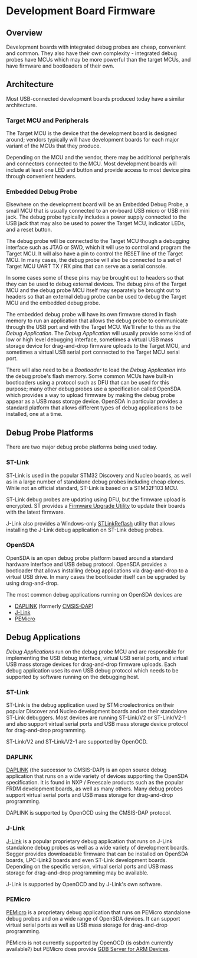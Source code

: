 # Development Board Firmware

## Overview

Development boards with integrated debug probes are cheap, convenient and common. They also
have their own complexity - integrated debug probes have MCUs which may be more powerful than
the target MCUs, and have firmware and bootloaders of their own.

## Architecture

Most USB-connected development boards produced today have a similar architecture.

### Target MCU and Peripherals

The Target MCU is the device that the development board is designed around; vendors typically
will have development boards for each major variant of the MCUs that they produce.

Depending on the MCU and the vendor, there may be additional peripherals and connectors
connected to the MCU. Most development boards will include at least one LED and button and
provide access to most device pins through convenient headers.

### Embedded Debug Probe

Elsewhere on the development board will be an Embedded Debug Probe, a small MCU that is usually
connected to an on-board USB micro or USB mini jack. The debug probe typically includes a 
power supply connected to the USB jack that may also be used to power the Target MCU, 
indicator LEDs, and a reset button.

The debug probe will be connected to the Target MCU though a debugging interface such as JTAG
or SWD, which it will use to control and program the Target MCU. It will also have a pin to control
the RESET line of the Target MCU. In many cases, the debug probe will also be connected to
a set of Target MCU UART TX / RX pins that can serve as a serial console.

In some cases some of these pins may be brought out to headers so that they can be used to
debug external devices. The debug pins of the Target MCU and the debug probe MCU itself may separately
be brought out to headers so that an external debug probe can be used to debug the Target MCU
and the embedded debug probe.

The embedded debug probe will have its own firmware stored in flash memory to run an application that allows the debug probe to communicate through the USB port and with the Target MCU. We'll refer to this
as the *Debug Application*. The *Debug Application* will usually provide some kind of low or high
level debugging interface, sometimes a virtual USB mass storage device for drag-and-drop firmware
uploads to the Target MCU, and sometimes a virtual USB serial port connected to the Target MCU
serial port.

There will also need to be a *Bootloader* to load the *Debug Application* into the debug probe's flash memory. Some common MCUs have built-in bootloaders using a protocol such as DFU that can be used for this
purpose; many other debug probes use a specification called OpenSDA which provides a way to upload
firmware by making the debug probe appear as a USB mass storage device. OpenSDA in particular provides
a standard platform that allows different types of debug applications to be installed, one at a time.

## Debug Probe Platforms

There are two major debug probe platforms being used today. 

### ST-Link

ST-Link is used in the popular STM32 Discovery and Nucleo boards, as well as in a large number of
standalone debug probes including cheap clones. While not an official standard, ST-Link is based
on a STM32F103 MCU.

ST-Link debug probes are updating using DFU, but the firmware upload is encrypted. ST provides a
[Firmware Upgrade Utility](http://www.st.com/en/embedded-software/stsw-link007.html) to update their boards with the latest firmware. 

J-Link also provides a Windows-only [STLinkReflash](https://www.segger.com/products/debug-probes/j-link/models/other-j-links/st-link-on-board/) utility
that allows installing the J-Link debug application on ST-Link debug probes.

### OpenSDA

OpenSDA is an open debug probe platform based around a standard hardware interface and USB debug
protocol. OpenSDA provides a bootloader that allows installing debug applications via drag-and-drop
to a virtual USB drive. In many cases the bootloader itself can be upgraded by using drag-and-drop.

The most common debug applications running on OpenSDA devices are

- [DAPLINK](https://github.com/mbedmicro/DAPLink) (formerly [CMSIS-DAP](https://developer.mbed.org/handbook/CMSIS-DAP))
- [J-Link](https://www.segger.com/downloads/jlink)
- [PEMicro](http://www.pemicro.com/opensda/)

## Debug Applications

*Debug Applications* run on the debug probe MCU and are responsible for implementing the USB debug
interface, virtual USB serial ports, and virtual USB mass storage devices for drag-and-drop firmware
uploads. Each debug application uses its own USB debug protocol which needs to be supported by
software running on the debugging host.

### ST-Link

ST-Link is the debug application used by STMicroelectronics on their popular Discover and Nucleo
development boards and on their standalone ST-Link debuggers. Most devices are running ST-Link/V2
or ST-Link/V2-1 and also support virtual serial ports and USB mass storage device protocol for
drag-and-drop programming.

ST-Link/V2 and ST-Link/V2-1 are supported by OpenOCD.

### DAPLINK

[DAPLINK](https://github.com/mbedmicro/DAPLink) (the successor to CMSIS-DAP) is an open source
debug application that runs on a wide variety of devices supporting the OpenSDA specification. It
is found in NXP / Freescale products such as the popular FRDM development boards, as well as many
others. Many debug probes support virtual serial ports and USB mass storage for drag-and-drop programming.

DAPLINK is supported by OpenOCD using the CMSIS-DAP protocol.

### J-Link

[J-Link](https://www.segger.com/products/debug-probes/j-link/) is a popular proprietary debug
application that runs on J-Link standalone debug probes as well as a wide variety of development boards.
Segger provides downloadable firmware that can be installed on OpenSDA boards, LPC-Link2 boards and even
ST-Link development boards. Depending on the specific version, virtual serial ports and USB mass storage
for drag-and-drop programming may be available.

J-Link is supported by OpenOCD and by J-Link's own software.


### PEMicro

[PEMicro](http://www.pemicro.com/opensda/) is a proprietary debug application that runs on PEMicro
standalone debug probes and on a wide range of OpenSDA devices. It can support virtual serial ports
as well as USB mass storage for drag-and-drop programming.

PEMicro is not currently supported by OpenOCD (is osbdm currently available?) but PEMicro
does provide [GDB Server for ARM Devices](http://www.pemicro.com/products/product_viewDetails.cfm?product_id=15320151).